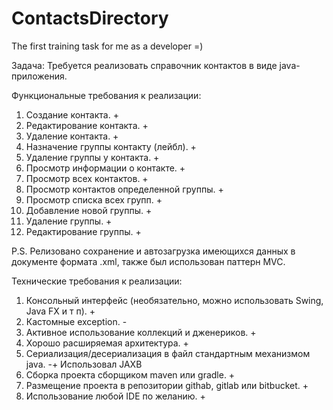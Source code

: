 # ContactsDirectory
The first training task for me as a developer =)



Задача:
Требуется реализовать справочник контактов в виде java-приложения.

Функциональные требования к реализации:
1.	Создание контакта. +
2.	Редактирование контакта. +
3.	Удаление контакта. +
4.	Назначение группы контакту (лейбл). +
5.	Удаление группы у контакта. +
6.	Просмотр информации о контакте. +
7.	Просмотр всех контактов. +
8.	Просмотр контактов определенной группы. +
9.	Просмотр списка всех групп. +
10.	Добавление новой группы. +
11.	Удаление группы. +
12.	Редактирование группы. +

P.S. Релизовано сохранение и автозагрузка имеющихся данных в документе формата .xml, также был использован паттерн MVC.

Технические требования к реализации:
1.	Консольный интерфейс (необязательно, можно использовать Swing, Java FX и т п). +
2.	Кастомные exception. -
3.	Активное использование коллекций и дженериков. +
4.	Хорошо расширяемая архитектура. +
5.	Сериализация/десериализация в файл стандартным механизмом java. -+ Использовал JAXB
6.	Сборка проекта сборщиком maven или gradle. +
7.	Размещение проекта в репозитории githab, gitlab или bitbucket. +
8.	Использование любой IDE по желанию. +
